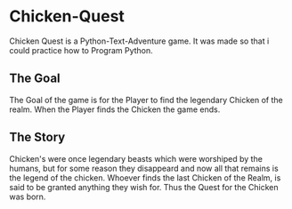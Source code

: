 # Chicken-Quest

Chicken Quest is a Python-Text-Adventure game. It was made so that i could practice how to Program Python. 

## The Goal

The Goal of the game is for the Player to find the legendary Chicken of the realm. When the Player finds the Chicken the game ends.

## The Story

Chicken's were once legendary beasts which were worshiped by the humans, but for some reason they disappeard and now all that remains is the legend of the chicken. Whoever finds the last Chicken of the Realm, is said to be granted anything they wish for. Thus the Quest for the Chicken was born.

